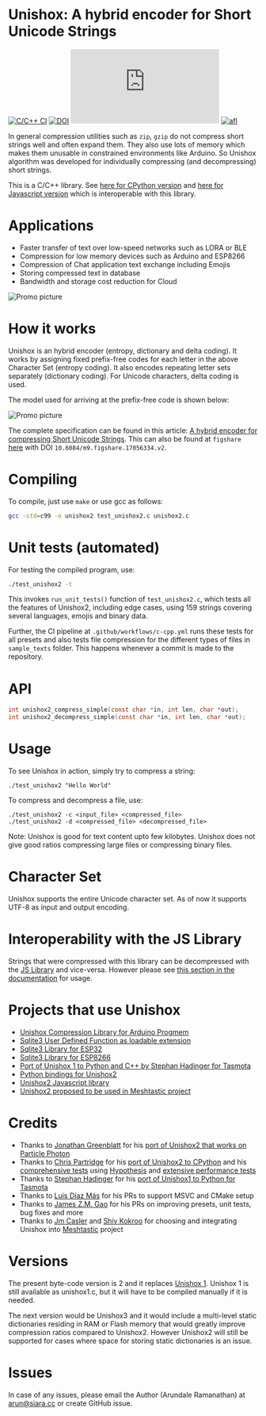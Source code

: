 # Unishox: A hybrid encoder for Short Unicode Strings

[![C/C++ CI](https://github.com/siara-cc/Unishox/actions/workflows/c-cpp.yml/badge.svg)](https://github.com/siara-cc/Unishox/actions/workflows/c-cpp.yml) [![DOI](https://joss.theoj.org/papers/10.21105/joss.03919/status.svg)](https://doi.org/10.21105/joss.03919)
[![npm ver](https://img.shields.io/npm/v/unishox2.siara.cc)](https://www.npmjs.com/package/unishox2.siara.cc)
[![afl](https://img.shields.io/badge/afl%20crashes%2Fhangs-0-green)](https://github.com/siara-cc/Unishox2/tree/master/afl_fuzz)

In general compression utilities such as `zip`, `gzip` do not compress short strings well and often expand them. They also use lots of memory which makes them unusable in constrained environments like Arduino.  So Unishox algorithm was developed for individually compressing (and decompressing) short strings.

This is a C/C++ library.  See [here for CPython version](https://github.com/tweedge/unishox2-py3) and [here for Javascript version](https://github.com/siara-cc/Unishox_JS) which is interoperable with this library.

# Applications

- Faster transfer of text over low-speed networks such as LORA or BLE
- Compression for low memory devices such as Arduino and ESP8266
- Compression of Chat application text exchange including Emojis
- Storing compressed text in database
- Bandwidth and storage cost reduction for Cloud

![Promo picture](https://github.com/siara-cc/Unishox2/blob/master/promo/Banner1.png?raw=true)

# How it works

Unishox is an hybrid encoder (entropy, dictionary and delta coding).  It works by assigning fixed prefix-free codes for each letter in the above Character Set (entropy coding).  It also encodes repeating letter sets separately (dictionary coding).  For Unicode characters, delta coding is used.

The model used for arriving at the prefix-free code is shown below:

![Promo picture](https://github.com/siara-cc/Unishox2/blob/master/promo/model.png?raw=true)

The complete specification can be found in this article: [A hybrid encoder for compressing Short Unicode Strings](https://github.com/siara-cc/Unishox2/blob/master/Unishox_Article_2.pdf?raw=true). This can also be found at `figshare` [here](https://figshare.com/articles/preprint/Unishox_A_hybrid_encoder_for_Short_Unicode_Strings/17056334) with DOI `10.6084/m9.figshare.17056334.v2`.

# Compiling

To compile, just use `make` or use gcc as follows:

```sh
gcc -std=c99 -o unishox2 test_unishox2.c unishox2.c
```

# Unit tests (automated)

For testing the compiled program, use:

```sh
./test_unishox2 -t
```

This invokes `run_unit_tests()` function of `test_unishox2.c`, which tests all the features of Unishox2, including edge cases, using 159 strings covering several languages, emojis and binary data.

Further, the CI pipeline at `.github/workflows/c-cpp.yml` runs these tests for all presets and also tests file compression for the different types of files in `sample_texts` folder.  This happens whenever a commit is made to the repository.

# API

```C
int unishox2_compress_simple(const char *in, int len, char *out);
int unishox2_decompress_simple(const char *in, int len, char *out);
```

# Usage

To see Unishox in action, simply try to compress a string:

```
./test_unishox2 "Hello World"
```

To compress and decompress a file, use:

```
./test_unishox2 -c <input_file> <compressed_file>
./test_unishox2 -d <compressed_file> <decompressed_file>
```

Note: Unishox is good for text content upto few kilobytes. Unishox does not give good ratios compressing large files or compressing binary files.

# Character Set

Unishox supports the entire Unicode character set.  As of now it supports UTF-8 as input and output encoding.

# Interoperability with the JS Library

Strings that were compressed with this library can be decompressed with the [JS Library](https://github.com/siara-cc/Unishox_JS) and vice-versa.  However please see [this section in the documentation](https://github.com/siara-cc/Unishox_JS#interoperability-with-the-c-library) for usage.

# Projects that use Unishox

- [Unishox Compression Library for Arduino Progmem](https://github.com/siara-cc/Unishox_Arduino_Progmem_lib)
- [Sqlite3 User Defined Function as loadable extension](https://github.com/siara-cc/Unishox_Sqlite_UDF)
- [Sqlite3 Library for ESP32](https://github.com/siara-cc/esp32_arduino_sqlite3_lib)
- [Sqlite3 Library for ESP8266](https://github.com/siara-cc/esp_arduino_sqlite3_lib)
- [Port of Unishox 1 to Python and C++ by Stephan Hadinger for Tasmota](https://github.com/arendst/Tasmota/tree/development/tools/unishox)
- [Python bindings for Unishox2](https://github.com/tweedge/unishox2-py3)
- [Unishox2 Javascript library](https://github.com/siara-cc/unishox_js)
- [Unishox2 proposed to be used in Meshtastic project](https://github.com/meshtastic/Meshtastic-device/tree/master/src/mesh/compression)

# Credits

- Thanks to [Jonathan Greenblatt](https://github.com/leafgarden) for his [port of Unishox2 that works on Particle Photon](https://github.com/siara-cc/Unishox/tree/master/Arduino)
- Thanks to [Chris Partridge](https://github.com/tweedge) for his [port of Unishox2 to CPython](https://github.com/tweedge/unishox2-py3) and his [comprehensive tests](https://github.com/tweedge/unishox2-py3#integration-tests) using [Hypothesis](https://hypothesis.readthedocs.io/en/latest) and [extensive performance tests](https://github.com/tweedge/unishox2-py3#performance)
- Thanks to [Stephan Hadinger](https://github.com/s-hadinger) for his [port of Unishox1 to Python for Tasmota](https://github.com/arendst/Tasmota/tree/development/tools/unishox)
- Thanks to [Luis Díaz Más](https://github.com/piponazo) for his PRs to support MSVC and CMake setup
- Thanks to [James Z.M. Gao](https://github.com/gsm55) for his PRs on improving presets, unit tests, bug fixes and more
- Thanks to [Jm Casler](https://github.com/mc-hamster) and [Shiv Kokroo](https://github.com/kokroo) for choosing and integrating Unishox into [Meshtastic](https://github.com/meshtastic/Meshtastic-device) project

# Versions

The present byte-code version is 2 and it replaces [Unishox 1](https://github.com/siara-cc/Unishox2/blob/master/Unishox1/Unishox_Article_1.pdf?raw=true).  Unishox 1 is still available as unishox1.c, but it will have to be compiled manually if it is needed.

The next version would be Unishox3 and it would include a multi-level static dictionaries residing in RAM or Flash memory that would greatly improve compression ratios compared to Unishox2.  However Unishox2 will still be supported for cases where space for storing static dictionaries is an issue.

# Issues

In case of any issues, please email the Author (Arundale Ramanathan) at arun@siara.cc or create GitHub issue.
